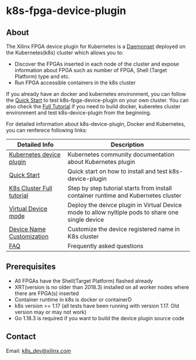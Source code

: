 # k8s-fpga-device-plugin
## About
The Xilinx FPGA device plugin for Kubernetes is a [Daemonset](https://kubernetes.io/docs/concepts/workloads/controllers/daemonset/) deployed on the Kubernetes(k8s) cluster which allows you to:

* Discover the FPGAs inserted in each node of the cluster and expose information about FPGA such as number of FPGA, Shell (Target Platform) type and etc.
* Run FPGA accessible containers in the k8s cluster


If you already have an docker and kubernetes environment, you can follow the [Quick Start](https://docs.xilinx.com/r/en-US/Xilinx_Kubernetes_Device_Plugin/Installing-K8s-Device-Plugin-on-Kubernetes) to test k8s-fpga-device-plugin on your own cluster.
You can also check the [Full Tutorial](https://docs.xilinx.com/r/en-US/Xilinx_Kubernetes_Device_Plugin/Build-Kubernetes-Cluster) if you need to build docker, kuberetes cluster environment and test k8s-device-plugin from the beginning.


For detailed information about k8s-device-plugin, Docker and Kubernetes, you can renferece following links:


|Detailed Info               | Description           |
|---------------|-----------------|
| [Kubernetes device plugin](https://kubernetes.io/docs/concepts/extend-kubernetes/compute-storage-net/device-plugins/) | Kubernetes community documentation about Kubernetes plugin |
| [Quick Start](https://docs.xilinx.com/r/en-US/Xilinx_Kubernetes_Device_Plugin/Installing-K8s-Device-Plugin-on-Kubernetes) | Quick start on how to install and test k8s-device-plugin |
| [K8s Cluster Full tutorial](https://docs.xilinx.com/r/en-US/Xilinx_Kubernetes_Device_Plugin/Build-Kubernetes-Cluster) | Step by step tutorial starts from install container runtime and Kubernetes cluster |
| [Virtual Device mode](https://docs.xilinx.com/r/en-US/Xilinx_Kubernetes_Device_Plugin/Running-Device-Plugin-in-Virtual-Device-Mode-optional) | Deploy the deivce plugin in Virtual Device mode to allow nyltiple pods to share one single device |
| [Device Name Customization](https://docs.xilinx.com/r/en-US/Xilinx_Kubernetes_Device_Plugin/Device-Name-Customization-for-Kubernetes-Device-plugin-optional) | Customize the device registered name in K8s cluster |
| [FAQ](https://docs.xilinx.com/r/en-US/Xilinx_Kubernetes_Device_Plugin/Support) | Frequently asked questions |

## Prerequisites
* All FPGAs have the Shell(Target Platform) flashed already
* XRT(version is no older than 2018.3) installed on all worker nodes where there are FPGA(s) inserted
* Container runtime in k8s is docker or containerD
* k8s version >= 1.17 (all tests have been running with version 1.17. Old version may or may not work)
* Go 1.18.3 is required if you want to build the device plugin source code

## Contact
Email: k8s_dev@xilinx.com

